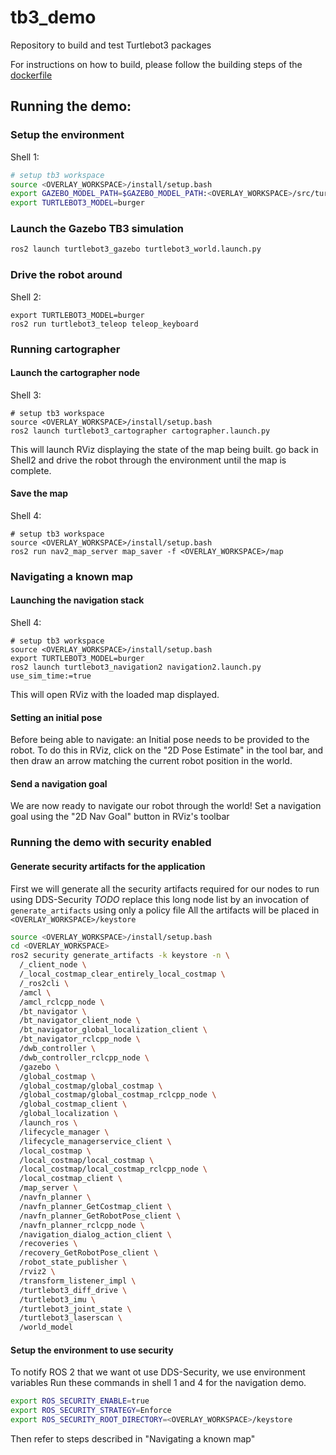 # tb3_demo
Repository to build and test Turtlebot3 packages


For instructions on how to build, please follow the building steps of the [dockerfile](docker/Dockerfile)

## Running the demo:

### Setup the environment
Shell 1:
```bash
# setup tb3 workspace
source <OVERLAY_WORKSPACE>/install/setup.bash
export GAZEBO_MODEL_PATH=$GAZEBO_MODEL_PATH:<OVERLAY_WORKSPACE>/src/turtlebot3/turtlebot3_simulations/turtlebot3_gazebo/models
export TURTLEBOT3_MODEL=burger
```

### Launch the Gazebo TB3 simulation
```bash
ros2 launch turtlebot3_gazebo turtlebot3_world.launch.py
```

### Drive the robot around

Shell 2:
```
export TURTLEBOT3_MODEL=burger
ros2 run turtlebot3_teleop teleop_keyboard
```
### Running cartographer

#### Launch the cartographer node

Shell 3:

```
# setup tb3 workspace
source <OVERLAY_WORKSPACE>/install/setup.bash
ros2 launch turtlebot3_cartographer cartographer.launch.py
```

This will launch RViz displaying the state of the map being built. go back in Shell2 and drive the robot through the environment until the map is complete.

#### Save the map

Shell 4:
```
# setup tb3 workspace
source <OVERLAY_WORKSPACE>/install/setup.bash
ros2 run nav2_map_server map_saver -f <OVERLAY_WORKSPACE>/map
```

### Navigating a known map

#### Launching the navigation stack

Shell 4:
```
# setup tb3 workspace
source <OVERLAY_WORKSPACE>/install/setup.bash
export TURTLEBOT3_MODEL=burger
ros2 launch turtlebot3_navigation2 navigation2.launch.py use_sim_time:=true
```

This will open RViz with the loaded map displayed.

#### Setting an initial pose

Before being able to navigate: an Initial pose needs to be provided to the robot.
To do this in RViz, click on the "2D Pose Estimate" in the tool bar, and then draw an arrow matching the current robot position in the world.

#### Send a navigation goal
We are now ready to navigate our robot through the world!
Set a navigation goal using the "2D Nav Goal" button in RViz's toolbar

### Running the demo with security enabled

#### Generate security artifacts for the application

First we will generate all the security artifacts required for our nodes to run using DDS-Security
*TODO* replace this long node list by an invocation of `generate_artifacts` using only a policy file
All the artifacts will be placed in `<OVERLAY_WORKSPACE>/keystore`


```bash
source <OVERLAY_WORKSPACE>/install/setup.bash
cd <OVERLAY_WORKSPACE>
ros2 security generate_artifacts -k keystore -n \
  /_client_node \
  /_local_costmap_clear_entirely_local_costmap \
  /_ros2cli \
  /amcl \
  /amcl_rclcpp_node \
  /bt_navigator \
  /bt_navigator_client_node \
  /bt_navigator_global_localization_client \
  /bt_navigator_rclcpp_node \
  /dwb_controller \
  /dwb_controller_rclcpp_node \
  /gazebo \
  /global_costmap \
  /global_costmap/global_costmap \
  /global_costmap/global_costmap_rclcpp_node \
  /global_costmap_client \
  /global_localization \
  /launch_ros \
  /lifecycle_manager \
  /lifecycle_managerservice_client \
  /local_costmap \
  /local_costmap/local_costmap \
  /local_costmap/local_costmap_rclcpp_node \
  /local_costmap_client \
  /map_server \
  /navfn_planner \
  /navfn_planner_GetCostmap_client \
  /navfn_planner_GetRobotPose_client \
  /navfn_planner_rclcpp_node \
  /navigation_dialog_action_client \
  /recoveries \
  /recovery_GetRobotPose_client \
  /robot_state_publisher \
  /rviz2 \
  /transform_listener_impl \
  /turtlebot3_diff_drive \
  /turtlebot3_imu \
  /turtlebot3_joint_state \
  /turtlebot3_laserscan \
  /world_model
```

<!--
ros2 security generate_artifacts -k keystore -p <PATH_TO_POLICY_FILE>
-->

#### Setup the environment to use security

To notify ROS 2 that we want ot use DDS-Security, we use environment variables
Run these commands in shell 1 and 4 for the navigation demo.
```bash
export ROS_SECURITY_ENABLE=true
export ROS_SECURITY_STRATEGY=Enforce
export ROS_SECURITY_ROOT_DIRECTORY=<OVERLAY_WORKSPACE>/keystore
```

Then refer to steps described in "Navigating a known map"
